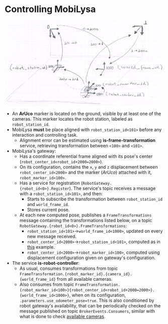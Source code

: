 # Controlling MobiLysa

![alt text](/docs/images/mobilysa.png?raw=true "MobiLysa's controlling diagram")

- An **ArUco** marker is located on the ground, visible by at least one of the cameras. This marker locates the robot station, labeled as `robot_station_id`.
- MobiLysa **must** be place aligned with `robot_station_id<101>` before any interaction and controlling task.
  - Alignment error can be estimated using **is-frame-transformation** service, retrieving transformation between `<100>` and `<101>`.
- MobiLysa's gateway:
  - Has a coordinate referential frame aligned with its pose's center (`robot_center_id<robot_id+2000=2000>`).
  - On its configuration, contains the `x`, `y` and `z` displacement between `robot_center_id<2000>` and the marker (*ArUco*) attached with it, `robot_marker_id<100>`.
  - Has a service for registration (`RobotGateway.{robot_id<0>}.Register`). The service's topic receives a message with a `robot_station_id<101>`, and then:
    - Starts to subscribe the transformation between `robot_station_id` and `world_frame_id`.
    - Stores current pose.
  - At each new computed pose, publishes a `FrameTransformations` message containing the transformations listed below, on a topic `RobotGateway.{robot_id<0>}.FrameTransformations`:
    -  `robot_station_id<101>`→`world_frame_id<1000>`, updated on every new message received.
    -  `robot_center_id<2000>`→`robot_station_id<101>`, computed as in [this](https://github.com/labviros/is-pepper-gateways/blob/master/robot-gateway/driver.py#L158) example.
    -  `robot_center_id<2000>`→`robot_marker_id<100>`, computed using displacement configuration given on gateway's configuration.
- The service **is-robot-controller**:
  - As usual, consumes transformations from topic `FrameTransformation.{robot_marker_id}.{camera_id}.{world_frame_id}` from all available cameras.
  - Also consumes from topic `FrameTransformation.{robot_marker_id<100>}{robot_center_id<robot_id+2000=2000>}.{world_frame_id<1000>}`, when on its configuration, `.parameters.use_odometer_pose=true`. This is also conditioned by robot gateway's availability, that can be periodically checked on the message published on topic `BrokerEvents.Consumers`, similar with what is done to check [available cameras](https://github.com/labviros/is-robot-controller/blob/master/src/is/robot-controller/subscription-manager.cpp#L19).